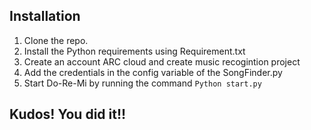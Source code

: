 ## Installation
1) Clone the repo.
2) Install the Python requirements using Requirement.txt
3) Create an account ARC cloud and create music recogintion project
4) Add the credentials in the config variable of the SongFinder.py
5) Start Do-Re-Mi by running the command  ```Python start.py```

## Kudos! You did it!!
